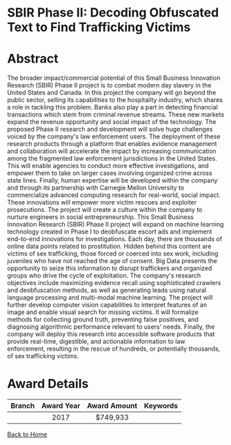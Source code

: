 
SBIR Phase II: Decoding Obfuscated Text to Find Trafficking Victims
===================================================================

# Abstract


The broader impact/commercial potential of this Small Business Innovation Research (SBIR) Phase II project is to combat modern day slavery in the United States and Canada. In this project the company will go beyond the public sector, selling its capabilities to the hospitality industry, which shares a role in tackling this problem. Banks also play a part in detecting financial transactions which stem from criminal revenue streams. These new markets expand the revenue opportunity and social impact of the technology. The proposed Phase II research and development will solve huge challenges voiced by the company's law enforcement users. The deployment of these research products through a platform that enables evidence management and collaboration will accelerate the impact by increasing communication among the fragmented law enforcement jurisdictions in the United States. This will enable agencies to conduct more effective investigations, and empower them to take on larger cases involving organized crime across state lines. Finally, human expertise will be developed within the company and through its partnership with Carnegie Mellon University to commercialize advanced computing research for real-world, social impact. These innovations will empower more victim rescues and exploiter prosecutions. The project will create a culture within the company to nurture engineers in social entrepreneurship. This Small Business Innovation Research (SBIR) Phase II project will expand on machine learning technology created in Phase I to deobfuscate escort ads and implement end-to-end innovations for investigations. Each day, there are thousands of online data points related to prostitution. Hidden behind this content are victims of sex trafficking, those forced or coerced into sex work, including juveniles who have not reached the age of consent. Big Data presents the opportunity to seize this information to disrupt traffickers and organized groups who drive the cycle of exploitation. The company's research objectives include maximizing evidence recall using sophisticated crawlers and deobfuscation methods, as well as generating leads using natural language processing and multi-modal machine learning. The project will further develop computer vision capabilities to interpret features of an image and enable visual search for missing victims. It will formalize methods for collecting ground truth, preventing false positives, and diagnosing algorithmic performance relevant to users' needs. Finally, the company will deploy this research into accessible software products that provide real-time, digestible, and actionable information to law enforcement, resulting in the rescue of hundreds, or potentially thousands, of sex trafficking victims.  

# Award Details

|Branch|Award Year|Award Amount|Keywords|
| :---: | :---: | :---: | :---: |
||2017|$749,933||
  
  


[Back to Home](https://github.com/chrischow/dod_sbir_awards#290)